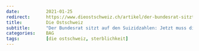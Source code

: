 ```yaml
---
date:          2021-01-25
redirect:      https://www.dieostschweiz.ch/artikel/der-bundesrat-sitzt-auf-den-suizidzahlen-jetzt-muss-die-begruendung-her-ogKvVzQ
title:         Die Ostschweiz
subtitle:      "Der Bundesrat sitzt auf den Suizidzahlen: Jetzt muss die Begründung her"
categories:    BAG
tags:          [die ostschweiz, sterblichkeit]
---
```

